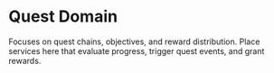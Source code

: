 # Quest Domain

Focuses on quest chains, objectives, and reward distribution. Place services here that evaluate progress, trigger quest events, and grant rewards.
